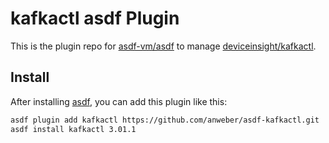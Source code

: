 # kafkactl asdf Plugin

This is the plugin repo for [asdf-vm/asdf](https://github.com/asdf-vm/asdf.git)
to manage [deviceinsight/kafkactl](https://github.com/deviceinsight/kafkactl).

## Install

After installing [asdf](https://github.com/asdf-vm/asdf),
you can add this plugin like this:

```bash
asdf plugin add kafkactl https://github.com/anweber/asdf-kafkactl.git
asdf install kafkactl 3.01.1
`````
